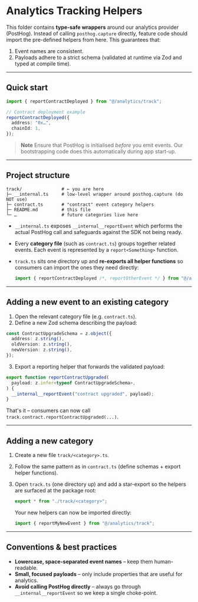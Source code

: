 # Analytics Tracking Helpers

This folder contains **type-safe wrappers** around our analytics provider (PostHog).
Instead of calling `posthog.capture` directly, feature code should import the
pre-defined helpers from here.  This guarantees that:

1. Event names are consistent.
2. Payloads adhere to a strict schema (validated at runtime via Zod and typed at
   compile time).

---

## Quick start

```ts
import { reportContractDeployed } from "@/analytics/track";

// Contract deployment example
reportContractDeployed({
  address: "0x…",
  chainId: 1,
});
```

> **Note** Ensure that PostHog is initialised *before* you emit events.  Our
> bootstrapping code does this automatically during app start-up.

---

## Project structure

```
track/               # ← you are here
├─ __internal.ts     # low-level wrapper around posthog.capture (do NOT use)
├─ contract.ts       # "contract" event category helpers
├─ README.md         # this file
└─ …                 # future categories live here
```

* `__internal.ts` exposes `__internal__reportEvent` which performs the actual
  PostHog call and safeguards against the SDK not being ready.
* Every **category file** (such as `contract.ts`) groups together related events.
  Each event is represented by a `report<Something>` function.
* `track.ts` sits one directory up and **re-exports all helper functions** so
  consumers can import the ones they need directly:

  ```ts
  import { reportContractDeployed /*, reportOtherEvent */ } from "@/analytics/track";
  ```

---

## Adding a **new event** to an existing category

1. Open the relevant category file (e.g. `contract.ts`).
2. Define a new Zod schema describing the payload:

```ts
const ContractUpgradeSchema = z.object({
  address: z.string(),
  oldVersion: z.string(),
  newVersion: z.string(),
});
```

3. Export a reporting helper that forwards the validated payload:

```ts
export function reportContractUpgraded(
  payload: z.infer<typeof ContractUpgradeSchema>,
) {
  __internal__reportEvent("contract upgraded", payload);
}
```

That's it – consumers can now call `track.contract.reportContractUpgraded(...)`.

---

## Adding a **new category**

1. Create a new file `track/<category>.ts`.
2. Follow the same pattern as in `contract.ts` (define schemas + export helper
   functions).
3. Open `track.ts` (one directory up) and add a star-export so the helpers are
   surfaced at the package root:

   ```ts
   export * from "./track/<category>";
   ```

   Your new helpers can now be imported directly:

   ```ts
   import { reportMyNewEvent } from "@/analytics/track";
   ```

---

## Conventions & best practices

* **Lowercase, space-separated event names** – keep them human-readable.
* **Small, focused payloads** – only include properties that are useful for
  analytics.
* **Avoid calling PostHog directly** – always go through `__internal__reportEvent`
  so we keep a single choke-point. 